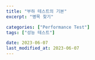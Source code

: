 ```yaml
---
title: "부하 테스트의 기본"
excerpt: "병목 찾기"

categories: ["Performance Test"]
tags: ["성능 테스트"]

date: 2023-06-07
last_modified_at: 2023-06-07
---
```



